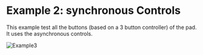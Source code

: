 # Example 2: synchronous Controls

This example test all the buttons (based on a 3 button controller) of the pad. It uses the asynchronous controls.


![Example3](https://user-images.githubusercontent.com/6067824/202896847-92c2c1c1-b8c0-4aed-a592-58255e9e5d51.png)
